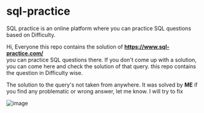 # sql-practice
SQL practice is an online platform where you can practice SQL questions based on Difficulty.

Hi, Everyone 
this repo contains the solution of <strong>https://www.sql-practice.com/ </strong> <br/>
you can practice SQL questions there. If you don't come up with a solution, you can come here and check the solution of that query.
this repo contains the question in Difficulty wise.

The solution to the query's not taken from anywhere. It was solved by **ME** if you find any problematic or wrong answer, let me know. I will try to fix 



![image](https://github.com/ManishSheela/SQL-practice/assets/96982207/262c2ab8-92b0-44d8-a86b-389aa7aa3012)
